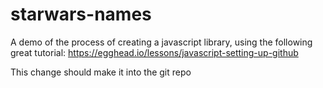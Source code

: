 # starwars-names
A demo of the process of creating a javascript library, using the following great tutorial: https://egghead.io/lessons/javascript-setting-up-github

This change should make it into the git repo
